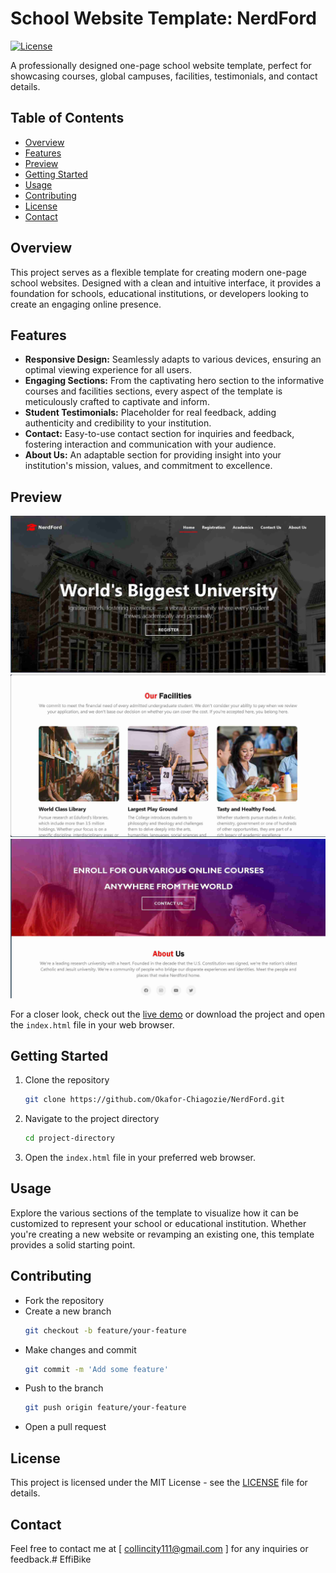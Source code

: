 # School Website Template: NerdFord

[![License](https://img.shields.io/badge/License-MIT-blue.svg)](LICENSE)

A professionally designed one-page school website template, perfect for showcasing courses, global campuses, facilities, testimonials, and contact details.

## Table of Contents
- [Overview](#overview)
- [Features](#features)
- [Preview](#preview)
- [Getting Started](#getting-started)
- [Usage](#usage)
- [Contributing](#contributing)
- [License](#license)
- [Contact](#contact)

## Overview

This project serves as a flexible template for creating modern one-page school websites. Designed with a clean and intuitive interface, it provides a foundation for schools, educational institutions, or developers looking to create an engaging online presence.

## Features

- **Responsive Design:** Seamlessly adapts to various devices, ensuring an optimal viewing experience for all users.
- **Engaging Sections:** From the captivating hero section to the informative courses and facilities sections, every aspect of the template is meticulously crafted to captivate and inform.
- **Student Testimonials:** Placeholder for real feedback, adding authenticity and credibility to your institution.
- **Contact:** Easy-to-use contact section for inquiries and feedback, fostering interaction and communication with your audience.
- **About Us:** An adaptable section for providing insight into your institution's mission, values, and commitment to excellence.

## Preview

![Hero Section](img/screenshots/screenshot-1.jpg)
![Facilities Section](img/screenshots/screenshot-2.jpg)
![Contact and About Section](img/screenshots/screenshot-3.jpg)

For a closer look, check out the [live demo](https://okafor-chiagozie.github.io/NerdFord) or download the project and open the `index.html` file in your web browser.

## Getting Started
1. Clone the repository
   ```bash
   git clone https://github.com/Okafor-Chiagozie/NerdFord.git
   ```
2. Navigate to the project directory
   ```bash
   cd project-directory
   ```
3. Open the `index.html` file in your preferred web browser.
   
## Usage
Explore the various sections of the template to visualize how it can be customized to represent your school or educational institution. Whether you're creating a new website or revamping an existing one, this template provides a solid starting point.

## Contributing
- Fork the repository
- Create a new branch 
   ```bash
   git checkout -b feature/your-feature
   ```
- Make changes and commit 
   ```bash
   git commit -m 'Add some feature'
   ```
- Push to the branch 
   ```bash
   git push origin feature/your-feature
   ```
- Open a pull request

## License
This project is licensed under the MIT License - see the [LICENSE](LICENSE) file for details.

## Contact
Feel free to contact me at [ collincity111@gmail.com ] for any inquiries or feedback.# EffiBike
